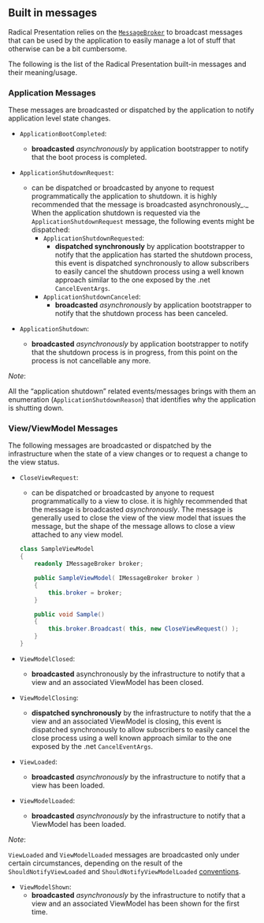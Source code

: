 ## Built in messages

Radical Presentation relies on the [`MessageBroker`](../messaging/message-broker.md) to broadcast messages that can be used by the application to easily manage a lot of stuff that otherwise can be a bit cumbersome.

The following is the list of the Radical Presentation built-in messages and their meaning/usage.

### Application Messages

These messages are broadcasted or dispatched by the application to notify application level state changes.

* `ApplicationBootCompleted`:

  * **broadcasted** *asynchronously* by application bootstrapper to notify that the boot process is completed.

* `ApplicationShutdownRequest`:
  * can be dispatched or broadcasted by anyone to request programmatically the application to shutdown. it is highly recommended that the message is broadcasted asynchronously_._ When the application shutdown is requested via the `ApplicationShutdownRequest` message, the following events might be dispatched:
    * `ApplicationShutdownRequested`:
      * **dispatched synchronously** by application bootstrapper to notify that the application has started the shutdown process, this event is dispatched synchronously to allow subscribers to easily cancel the shutdown process using a well known approach similar to the one exposed by the .net `CancelEventArgs`.
    * `ApplicationShutdownCanceled`:
      * **broadcasted** *asynchronously* by application bootstrapper to notify that the shutdown process has been canceled.

* `ApplicationShutdown`:
  * **broadcasted** *asynchronously* by application bootstrapper to notify that the shutdown process is in progress, from this point on the process is not cancellable any more.

*Note*:

All the “application shutdown” related events/messages brings with them an enumeration (`ApplicationShutdownReason`) that identifies why the application is shutting down.

### View/ViewModel Messages

The following messages are broadcasted or dispatched by the infrastructure when the state of a view changes or to request a change to the view status.

* `CloseViewRequest`:
  * can be dispatched or broadcasted by anyone to request programmatically to a view to close. it is highly recommended that the message is broadcasted *asynchronously*.
    The message is generally used to close the view of the view model that issues the message, but the shape of the message allows to close a view attached to any view model.

  ```csharp
  class SampleViewModel
  {
      readonly IMessageBroker broker;

      public SampleViewModel( IMessageBroker broker )
      {
          this.broker = broker;
      }

      public void Sample()
      {
          this.broker.Broadcast( this, new CloseViewRequest() );
      }
  }
  ```

* `ViewModelClosed`:
  * **broadcasted** asynchronously by the infrastructure to notify that a view and an associated ViewModel has been closed.
* `ViewModelClosing`:
  * **dispatched synchronously** by the infrastructure to notify that the a view and an associated ViewModel is closing, this event is dispatched synchronously to allow subscribers to easily cancel the close process using a well known approach similar to the one exposed by the .net `CancelEventArgs`.
* `ViewLoaded`:
  * **broadcasted** *asynchronously* by the infrastructure to notify that a view has been loaded.
* `ViewModelLoaded`:
  * **broadcasted** *asynchronously* by the infrastructure to notify that a ViewModel has been loaded.

*Note*:

`ViewLoaded` and `ViewModelLoaded` messages are broadcasted only under certain circumstances, depending on the result of the `ShouldNotifyViewLoaded` and `ShouldNotifyViewModelLoaded` [conventions](runtime-conventions.md).

* `ViewModelShown`:
  * **broadcasted** *asynchronously* by the infrastructure to notify that a view and an associated ViewModel has been shown for the first time.
